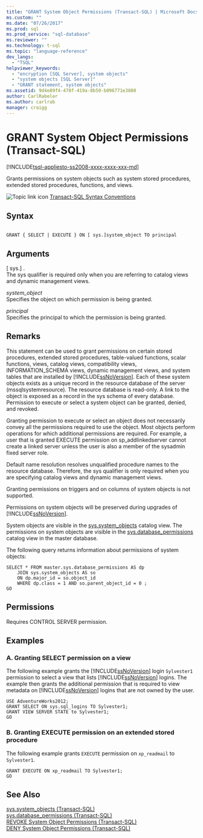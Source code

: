 ```yaml
---
title: "GRANT System Object Permissions (Transact-SQL) | Microsoft Docs"
ms.custom: ""
ms.date: "07/26/2017"
ms.prod: sql
ms.prod_service: "sql-database"
ms.reviewer: ""
ms.technology: t-sql
ms.topic: "language-reference"
dev_langs: 
  - "TSQL"
helpviewer_keywords: 
  - "encryption [SQL Server], system objects"
  - "system objects [SQL Server]"
  - "GRANT statement, system objects"
ms.assetid: 9d4e89f4-478f-419a-8b50-b096771e3880
author: CarlRabeler
ms.author: carlrab
manager: craigg
---
```

# GRANT System Object Permissions (Transact-SQL)
[!INCLUDE[tsql-appliesto-ss2008-xxxx-xxxx-xxx-md](../../includes/tsql-appliesto-ss2008-xxxx-xxxx-xxx-md.md)]

  Grants permissions on system objects such as system stored procedures, extended stored procedures, functions, and views.  
  
 ![Topic link icon](../../database-engine/configure-windows/media/topic-link.gif "Topic link icon") [Transact-SQL Syntax Conventions](../../t-sql/language-elements/transact-sql-syntax-conventions-transact-sql.md)  
  
## Syntax  
  
```  
  
GRANT { SELECT | EXECUTE } ON [ sys.]system_object TO principal   
```  
  
## Arguments  
 [ sys.] .  
 The sys qualifier is required only when you are referring to catalog views and dynamic management views.  
  
 *system_object*  
 Specifies the object on which permission is being granted.  
  
 *principal*  
 Specifies the principal to which the permission is being granted.  
  
## Remarks  
 This statement can be used to grant permissions on certain stored procedures, extended stored procedures, table-valued functions, scalar functions, views, catalog views, compatibility views, INFORMATION_SCHEMA views, dynamic management views, and system tables that are installed by [!INCLUDE[ssNoVersion](../../includes/ssnoversion-md.md)]. Each of these system objects exists as a unique record in the resource database of the server (mssqlsystemresource). The resource database is read-only. A link to the object is exposed as a record in the sys schema of every database. Permission to execute or select a system object can be granted, denied, and revoked.  
  
 Granting permission to execute or select an object does not necessarily convey all the permissions required to use the object. Most objects perform operations for which additional permissions are required. For example, a user that is granted EXECUTE permission on sp_addlinkedserver cannot create a linked server unless the user is also a member of the sysadmin fixed server role.  
  
 Default name resolution resolves unqualified procedure names to the resource database. Therefore, the sys qualifier is only required when you are specifying catalog views and dynamic management views.  
  
 Granting permissions on triggers and on columns of system objects is not supported.  
  
 Permissions on system objects will be preserved during upgrades of [!INCLUDE[ssNoVersion](../../includes/ssnoversion-md.md)].  
  
 System objects are visible in the [sys.system_objects](../../relational-databases/system-catalog-views/sys-system-objects-transact-sql.md) catalog view. The permissions on system objects are visible in the [sys.database_permissions](../../relational-databases/system-catalog-views/sys-database-permissions-transact-sql.md) catalog view in the master database.  
  
 The following query returns information about permissions of system objects:  
  
```  
SELECT * FROM master.sys.database_permissions AS dp   
    JOIN sys.system_objects AS so  
    ON dp.major_id = so.object_id  
    WHERE dp.class = 1 AND so.parent_object_id = 0 ;  
GO  
```  
  
## Permissions  
 Requires CONTROL SERVER permission.  
  
## Examples  
  
### A. Granting SELECT permission on a view  
 The following example grants the [!INCLUDE[ssNoVersion](../../includes/ssnoversion-md.md)] login `Sylvester1` permission to select a view that lists [!INCLUDE[ssNoVersion](../../includes/ssnoversion-md.md)] logins. The example then grants the additional permission that is required to view metadata on [!INCLUDE[ssNoVersion](../../includes/ssnoversion-md.md)] logins that are not owned by the user.  
  
```  
USE AdventureWorks2012;  
GRANT SELECT ON sys.sql_logins TO Sylvester1;  
GRANT VIEW SERVER STATE to Sylvester1;  
GO  
```  
  
### B. Granting EXECUTE permission on an extended stored procedure  
 The following example grants `EXECUTE` permission on `xp_readmail` to `Sylvester1`.  
  
```  
GRANT EXECUTE ON xp_readmail TO Sylvester1;  
GO  
```  
  
## See Also  
 [sys.system_objects &#40;Transact-SQL&#41;](../../relational-databases/system-catalog-views/sys-system-objects-transact-sql.md)   
 [sys.database_permissions &#40;Transact-SQL&#41;](../../relational-databases/system-catalog-views/sys-database-permissions-transact-sql.md)   
 [REVOKE System Object Permissions &#40;Transact-SQL&#41;](../../t-sql/statements/revoke-system-object-permissions-transact-sql.md)   
 [DENY System Object Permissions &#40;Transact-SQL&#41;](../../t-sql/statements/deny-system-object-permissions-transact-sql.md)  
  
  
